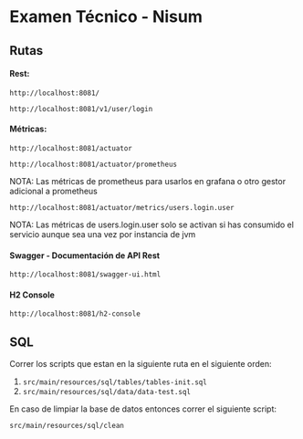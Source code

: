 # Examen Técnico - Nisum

## Rutas

#### Rest:
`http://localhost:8081/`

`http://localhost:8081/v1/user/login`

#### Métricas:
`http://localhost:8081/actuator`

`http://localhost:8081/actuator/prometheus`

NOTA: Las métricas de prometheus para usarlos en grafana o otro gestor adicional a prometheus

`http://localhost:8081/actuator/metrics/users.login.user`

NOTA: Las métricas de users.login.user solo se activan si has consumido el servicio aunque sea una vez por instancia de jvm

#### Swagger - Documentación de API Rest
`http://localhost:8081/swagger-ui.html`

#### H2 Console
`http://localhost:8081/h2-console`

## SQL

Correr los scripts que estan en la siguiente ruta en el siguiente orden:

1. `src/main/resources/sql/tables/tables-init.sql`
2. `src/main/resources/sql/data/data-test.sql`
   
En caso de limpiar la base de datos entonces correr el siguiente script:

`src/main/resources/sql/clean`
